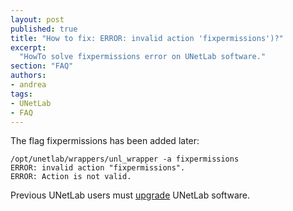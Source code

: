 ```yaml
---
layout: post
published: true
title: "How to fix: ERROR: invalid action 'fixpermissions')?"
excerpt:
  "HowTo solve fixpermissions error on UNetLab software."
section: "FAQ"
authors:
- andrea
tags:
- UNetLab
- FAQ
---
```

The flag fixpermissions has been added later:

~~~
/opt/unetlab/wrappers/unl_wrapper -a fixpermissions
ERROR: invalid action "fixpermissions".
ERROR: Action is not valid.
~~~

Previous UNetLab users must [upgrade](/2014/11/upgrade-unetlab-installation/ "Upgrade UNetLab installation") UNetLab software.
